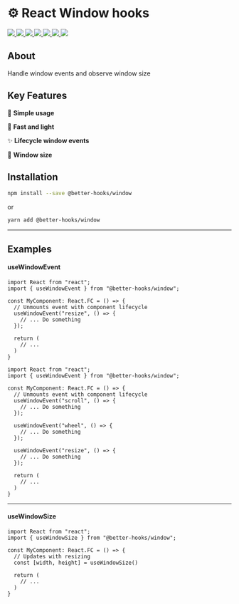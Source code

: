 # ⚙️ React Window hooks

<p>
  <a href="https://bettertyped.com/">
    <img src="https://custom-icon-badges.demolab.com/static/v1?label=&message=BetterTyped&color=333&logo=BT" />
  </a>
  <a href="https://github.com/BetterTyped/react-window-hooks">
    <img src="https://custom-icon-badges.demolab.com/github/stars/BetterTyped/react-window-hooks?logo=star&color=118ab2" />
  </a>
  <a href="https://github.com/BetterTyped/react-window-hooks/blob/main/License.md">
    <img src="https://custom-icon-badges.demolab.com/github/license/BetterTyped/react-window-hooks?logo=law&color=yellow" />
  </a>
  <a href="https://github.com/semantic-release/semantic-release">
    <img src="https://custom-icon-badges.demolab.com/badge/semver-commitzen-e10079?logo=semantic-release&color=e76f51" />
  </a>
  <a href="https://www.npmjs.com/package/@better-hooks/window">
    <img src="https://custom-icon-badges.demolab.com/npm/v/@better-hooks/window.svg?logo=npm&color=E10098" />
  </a>
  <a href="https://github.com/BetterTyped/react-window-hooks">
    <img src="https://custom-icon-badges.demolab.com/badge/typescript-%23007ACC.svg?logo=typescript&logoColor=white" />
  </a>
  <a href="https://www.npmjs.com/package/@better-hooks/window">
    <img src="https://custom-icon-badges.demolab.com/bundlephobia/min/@better-hooks/window?color=64BC4B&logo=package" />
  </a>
</p>

## About

Handle window events and observe window size

## Key Features

🔮 **Simple usage**

🚀 **Fast and light**

✨ **Lifecycle window events**

🎯 **Window size**

## Installation

```bash
npm install --save @better-hooks/window
```

or

```bash
yarn add @better-hooks/window
```

---

## Examples

#### useWindowEvent

```tsx
import React from "react";
import { useWindowEvent } from "@better-hooks/window";

const MyComponent: React.FC = () => {
  // Unmounts event with component lifecycle
  useWindowEvent("resize", () => {
    // ... Do something
  });

  return (
    // ...
  )
}

```

```tsx
import React from "react";
import { useWindowEvent } from "@better-hooks/window";

const MyComponent: React.FC = () => {
  // Unmounts event with component lifecycle
  useWindowEvent("scroll", () => {
    // ... Do something
  });

  useWindowEvent("wheel", () => {
    // ... Do something
  });

  useWindowEvent("resize", () => {
    // ... Do something
  });

  return (
    // ...
  )
}

```

---

#### useWindowSize

```tsx
import React from "react";
import { useWindowSize } from "@better-hooks/window";

const MyComponent: React.FC = () => {
  // Updates with resizing
  const [width, height] = useWindowSize()

  return (
    // ...
  )
}

```
